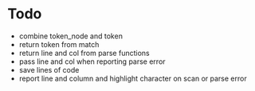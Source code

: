 # Todo
* combine token_node and token
* return token from match
* return line and col from parse functions
* pass line and col when reporting parse error
* save lines of code
* report line and column and highlight character on scan or parse error